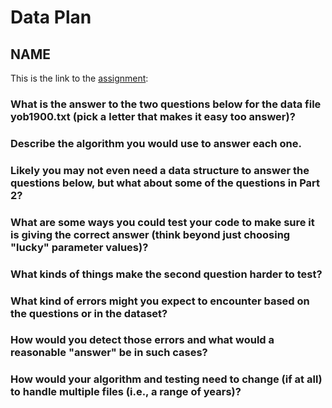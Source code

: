 # Data Plan
## NAME

This is the link to the [assignment](http://www.cs.duke.edu/courses/compsci307/current/assign/01_data/):


### What is the answer to the two questions below for the data file yob1900.txt (pick a letter that makes it easy too answer)? 

### Describe the algorithm you would use to answer each one.

### Likely you may not even need a data structure to answer the questions below, but what about some of the questions in Part 2?

### What are some ways you could test your code to make sure it is giving the correct answer (think beyond just choosing "lucky" parameter values)?

### What kinds of things make the second question harder to test?

### What kind of errors might you expect to encounter based on the questions or in the dataset?

### How would you detect those errors and what would a reasonable "answer" be in such cases?

### How would your algorithm and testing need to change (if at all) to handle multiple files (i.e., a range of years)?

